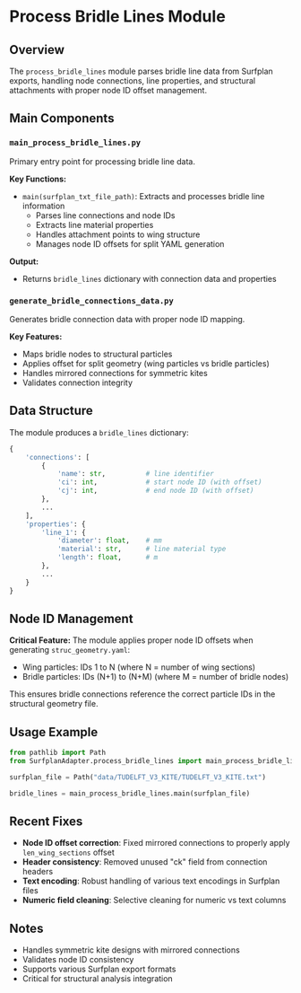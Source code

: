 # Process Bridle Lines Module

## Overview

The `process_bridle_lines` module parses bridle line data from Surfplan exports, handling node connections, line properties, and structural attachments with proper node ID offset management.

## Main Components

### `main_process_bridle_lines.py`

Primary entry point for processing bridle line data.

**Key Functions:**
- `main(surfplan_txt_file_path)`: Extracts and processes bridle line information
  - Parses line connections and node IDs
  - Extracts line material properties
  - Handles attachment points to wing structure
  - Manages node ID offsets for split YAML generation

**Output:**
- Returns `bridle_lines` dictionary with connection data and properties

### `generate_bridle_connections_data.py`

Generates bridle connection data with proper node ID mapping.

**Key Features:**
- Maps bridle nodes to structural particles
- Applies offset for split geometry (wing particles vs bridle particles)
- Handles mirrored connections for symmetric kites
- Validates connection integrity

## Data Structure

The module produces a `bridle_lines` dictionary:

```python
{
    'connections': [
        {
            'name': str,          # line identifier
            'ci': int,            # start node ID (with offset)
            'cj': int,            # end node ID (with offset)
        },
        ...
    ],
    'properties': {
        'line_1': {
            'diameter': float,    # mm
            'material': str,      # line material type
            'length': float,      # m
        },
        ...
    }
}
```

## Node ID Management

**Critical Feature:** The module applies proper node ID offsets when generating `struc_geometry.yaml`:

- Wing particles: IDs 1 to N (where N = number of wing sections)
- Bridle particles: IDs (N+1) to (N+M) (where M = number of bridle nodes)

This ensures bridle connections reference the correct particle IDs in the structural geometry file.

## Usage Example

```python
from pathlib import Path
from SurfplanAdapter.process_bridle_lines import main_process_bridle_lines

surfplan_file = Path("data/TUDELFT_V3_KITE/TUDELFT_V3_KITE.txt")

bridle_lines = main_process_bridle_lines.main(surfplan_file)
```

## Recent Fixes

- **Node ID offset correction**: Fixed mirrored connections to properly apply `len_wing_sections` offset
- **Header consistency**: Removed unused "ck" field from connection headers
- **Text encoding**: Robust handling of various text encodings in Surfplan files
- **Numeric field cleaning**: Selective cleaning for numeric vs text columns

## Notes

- Handles symmetric kite designs with mirrored connections
- Validates node ID consistency
- Supports various Surfplan export formats
- Critical for structural analysis integration
